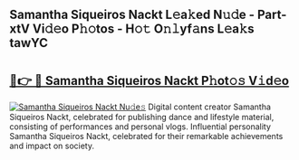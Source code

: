 ## Samantha Siqueiros Nackt L𝚎a𝚔ed N𝚞𝚍e - Part-xtV Vi𝚍𝚎o P𝚑𝚘tos - H𝚘𝚝 O𝚗𝚕yf𝚊ns L𝚎a𝚔s tawYC

# <h2><a href="http://kf66t6b.oniu.top/?m=Samantha+Siqueiros+Nackt">🔗👉 🔴 Samantha Siqueiros Nackt P𝚑ot𝚘𝚜 V𝚒d𝚎o</a></h2>

[![Samantha Siqueiros Nackt Nu𝚍e𝚜](https://i.imgur.com/0qMVB7G.gif)](http://kf66t6b.oniu.top/?m=Samantha+Siqueiros+Nackt)
Digital content creator Samantha Siqueiros Nackt, celebrated for publishing dance and lifestyle material, consisting of performances and personal vlogs. Influential personality Samantha Siqueiros Nackt, celebrated for their remarkable achievements and impact on society.  
